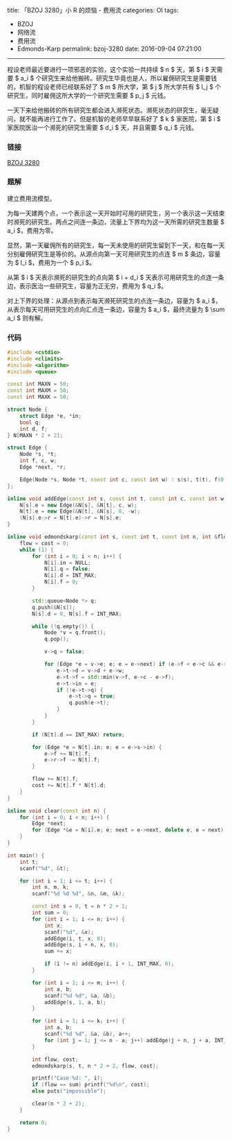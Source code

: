 title: 「BZOJ 3280」小 R 的烦恼 - 费用流
categories: OI
tags: 
  - BZOJ
  - 网络流
  - 费用流
  - Edmonds-Karp
permalink: bzoj-3280
date: 2016-09-04 07:21:00
---

程设老师最近要进行一项邪恶的实验，这个实验一共持续 $ n $ 天，第 $ i $ 天需要 $ a_i $ 个研究生来给他搬砖。研究生毕竟也是人，所以雇佣研究生是需要钱的，机智的程设老师已经联系好了 $ m $ 所大学，第 $ j $ 所大学共有 $ l_j $ 个研究生，同时雇佣这所大学的一个研究生需要 $ p_j $ 元钱。

一天下来给他搬砖的所有研究生都会进入濒死状态。濒死状态的研究生，毫无疑问，就不能再进行工作了。但是机智的老师早早联系好了 $ k $ 家医院，第 $ i $ 家医院医治一个濒死的研究生需要 $ d_i $ 天，并且需要 $ q_i $ 元钱。

<!-- more -->

### 链接
[BZOJ 3280](http://www.lydsy.com/JudgeOnline/problem.php?id=3280)

### 题解
建立费用流模型。

为每一天建两个点，一个表示这一天开始时可用的研究生，另一个表示这一天结束时濒死的研究生。两点之间连一条边，流量上下界均为这一天所需的研究生数量 $ a_i $，费用为零。

显然，第一天雇佣所有的研究生，每一天未使用的研究生留到下一天，和在每一天分别雇佣研究生是等价的。从源点向第一天可用研究生的点连 $ m $ 条边，容量为 $ l_i $，费用为一个 $ p_i $。

从第 $ i $ 天表示濒死的研究生的点向第 $ i + d_i $ 天表示可用研究生的点连一条边，表示医治一些研究生，容量为正无穷，费用为 $ q_i $。

对上下界的处理：从源点到表示每天濒死研究生的点连一条边，容量为 $ a_i $，从表示每天可用研究生的点向汇点连一条边，容量为 $ a_i $，最终流量为 $ \sum a_i $ 则有解。

### 代码
```c++
#include <cstdio>
#include <climits>
#include <algorithm>
#include <queue>

const int MAXN = 50;
const int MAXM = 50;
const int MAXK = 50;

struct Node {
	struct Edge *e, *in;
	bool q;
	int d, f;
} N[MAXN * 2 + 2];

struct Edge {
	Node *s, *t;
	int f, c, w;
	Edge *next, *r;

	Edge(Node *s, Node *t, const int c, const int w) : s(s), t(t), f(0), c(c), w(w), next(s->e) {}
};

inline void addEdge(const int s, const int t, const int c, const int w) {
	N[s].e = new Edge(&N[s], &N[t], c, w);
	N[t].e = new Edge(&N[t], &N[s], 0, -w);
	(N[s].e->r = N[t].e)->r = N[s].e;
}

inline void edmondskarp(const int s, const int t, const int n, int &flow, int &cost) {
	flow = cost = 0;
	while (1) {
		for (int i = 0; i < n; i++) {
			N[i].in = NULL;
			N[i].q = false;
			N[i].d = INT_MAX;
			N[i].f = 0;
		}

		std::queue<Node *> q;
		q.push(&N[s]);
		N[s].d = 0, N[s].f = INT_MAX;

		while (!q.empty()) {
			Node *v = q.front();
			q.pop();

			v->q = false;

			for (Edge *e = v->e; e; e = e->next) if (e->f < e->c && e->t->d > v->d + e->w) {
				e->t->d = v->d + e->w;
				e->t->f = std::min(v->f, e->c - e->f);
				e->t->in = e;
				if (!e->t->q) {
					e->t->q = true;
					q.push(e->t);
				}
			}
		}

		if (N[t].d == INT_MAX) return;

		for (Edge *e = N[t].in; e; e = e->s->in) {
			e->f += N[t].f;
			e->r->f -= N[t].f;
		}

		flow += N[t].f;
		cost += N[t].f * N[t].d;
	}
}

inline void clear(const int n) {
	for (int i = 0; i < n; i++) {
		Edge *next;
		for (Edge *&e = N[i].e; e; next = e->next, delete e, e = next);
	}
}

int main() {
	int t;
	scanf("%d", &t);

	for (int i = 1; i <= t; i++) {
		int n, m, k;
		scanf("%d %d %d", &n, &m, &k);

		const int s = 0, t = n * 2 + 1;
		int sum = 0;
		for (int i = 1; i <= n; i++) {
			int x;
			scanf("%d", &x);
			addEdge(i, t, x, 0);
			addEdge(s, i + n, x, 0);
			sum += x;

			if (i != n) addEdge(i, i + 1, INT_MAX, 0);
		}

		for (int i = 1; i <= m; i++) {
			int a, b;
			scanf("%d %d", &a, &b);
			addEdge(s, 1, a, b);
		}

		for (int i = 1; i <= k; i++) {
			int a, b;
			scanf("%d %d", &a, &b), a++;
			for (int j = 1; j <= n - a; j++) addEdge(j + n, j + a, INT_MAX, b);
		}

		int flow, cost;
		edmondskarp(s, t, n * 2 + 2, flow, cost);

		printf("Case %d: ", i);
		if (flow == sum) printf("%d\n", cost);
		else puts("impossible");

		clear(n * 2 + 2);
	}

	return 0;
}
```
